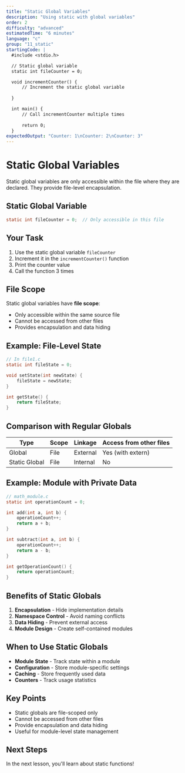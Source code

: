 ```yaml
---
title: "Static Global Variables"
description: "Using static with global variables"
order: 2
difficulty: "advanced"
estimatedTime: "6 minutes"
language: "c"
group: "11_static"
startingCode: |
  #include <stdio.h>

  // Static global variable
  static int fileCounter = 0;

  void incrementCounter() {
      // Increment the static global variable
      
  }

  int main() {
      // Call incrementCounter multiple times
      
      return 0;
  }
expectedOutput: "Counter: 1\nCounter: 2\nCounter: 3"
---
```


# Static Global Variables

Static global variables are only accessible within the file where they are declared. They provide file-level encapsulation.

## Static Global Variable

```c
static int fileCounter = 0;  // Only accessible in this file
```

## Your Task

1. Use the static global variable `fileCounter`
2. Increment it in the `incrementCounter()` function
3. Print the counter value
4. Call the function 3 times

## File Scope

Static global variables have **file scope**:

- Only accessible within the same source file
- Cannot be accessed from other files
- Provides encapsulation and data hiding

## Example: File-Level State

```c
// In file1.c
static int fileState = 0;

void setState(int newState) {
    fileState = newState;
}

int getState() {
    return fileState;
}
```

## Comparison with Regular Globals

| Type          | Scope | Linkage  | Access from other files |
| ------------- | ----- | -------- | ----------------------- |
| Global        | File  | External | Yes (with extern)       |
| Static Global | File  | Internal | No                      |

## Example: Module with Private Data

```c
// math_module.c
static int operationCount = 0;

int add(int a, int b) {
    operationCount++;
    return a + b;
}

int subtract(int a, int b) {
    operationCount++;
    return a - b;
}

int getOperationCount() {
    return operationCount;
}
```

## Benefits of Static Globals

1. **Encapsulation** - Hide implementation details
2. **Namespace Control** - Avoid naming conflicts
3. **Data Hiding** - Prevent external access
4. **Module Design** - Create self-contained modules

## When to Use Static Globals

- **Module State** - Track state within a module
- **Configuration** - Store module-specific settings
- **Caching** - Store frequently used data
- **Counters** - Track usage statistics

## Key Points

- Static globals are file-scoped only
- Cannot be accessed from other files
- Provide encapsulation and data hiding
- Useful for module-level state management

## Next Steps

In the next lesson, you'll learn about static functions!
